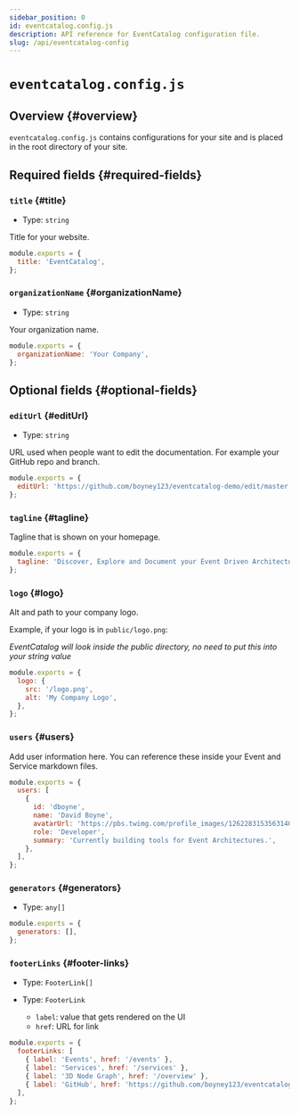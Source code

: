 ```yaml
---
sidebar_position: 0
id: eventcatalog.config.js
description: API reference for EventCatalog configuration file.
slug: /api/eventcatalog-config
---
```


# `eventcatalog.config.js`

## Overview {#overview}

`eventcatalog.config.js` contains configurations for your site and is placed in the root directory of your site.

## Required fields {#required-fields}

### `title` {#title}

- Type: `string`

Title for your website.

```js title="eventcatalog.config.js"
module.exports = {
  title: 'EventCatalog',
};
```

### `organizationName` {#organizationName}

- Type: `string`

Your organization name.

```js title="eventcatalog.config.js"
module.exports = {
  organizationName: 'Your Company',
};
```


## Optional fields {#optional-fields}

### `editUrl` {#editUrl}

- Type: `string`

URL used when people want to edit the documentation. For example your GitHub repo and branch.

```js title="eventcatalog.config.js"
module.exports = {
  editUrl: 'https://github.com/boyney123/eventcatalog-demo/edit/master',
};
```

### `tagline` {#tagline}

Tagline that is shown on your homepage.

```js title="eventcatalog.config.js"
module.exports = {
  tagline: 'Discover, Explore and Document your Event Driven Architectures',
};
```

### `logo` {#logo}

Alt and path to your company logo.

Example, if your logo is in `public/logo.png`:

_EventCatalog will look inside the public directory, no need to put this into your string value_

```js title="eventcatalog.config.js"
module.exports = {
  logo: {
    src: '/logo.png',
    alt: 'My Company Logo',
  },
};
```

### `users` {#users}

Add user information here. You can reference these inside your Event and Service markdown files.

```js title="eventcatalog.config.js"
module.exports = {
  users: [
    {
      id: 'dboyne',
      name: 'David Boyne',
      avatarUrl: 'https://pbs.twimg.com/profile_images/1262283153563140096/DYRDqKg6_400x400.png',
      role: 'Developer',
      summary: 'Currently building tools for Event Architectures.',
    },
  ],
};
```

### `generators` {#generators}

- Type: `any[]`

```js title="eventcatalog.config.js"
module.exports = {
  generators: [],
};
```

### `footerLinks` {#footer-links}

- Type: `FooterLink[]`

- Type: `FooterLink`
  - `label`: value that gets rendered on the UI
  - `href`: URL for link

```js title="eventcatalog.config.js"
module.exports = {
  footerLinks: [
    { label: 'Events', href: '/events' },
    { label: 'Services', href: '/services' },
    { label: '3D Node Graph', href: '/overview' },
    { label: 'GitHub', href: 'https://github.com/boyney123/eventcatalog-demo/edit/master' },
  ],
};
```
